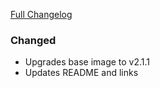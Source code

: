 [Full Changelog][changelog]

### Changed

- Upgrades base image to v2.1.1
- Updates README and links

[changelog]: https://github.com/hassio-addons/addon-example/compare/v1.4.0...v1.5.0
